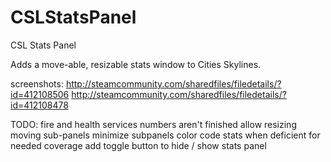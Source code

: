 # CSLStatsPanel
CSL Stats Panel

Adds a move-able, resizable stats window to Cities Skylines.


screenshots:
http://steamcommunity.com/sharedfiles/filedetails/?id=412108506
http://steamcommunity.com/sharedfiles/filedetails/?id=412108478

TODO: 
fire and health services numbers aren't finished
allow resizing moving sub-panels
minimize subpanels
color code stats when deficient for needed coverage
add toggle button to hide / show stats panel
